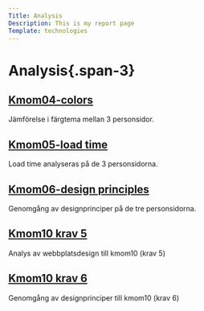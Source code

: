 ```yaml
---
Title: Analysis
Description: This is my report page
Template: technologies
---
```

Analysis{.span-3}
========================== 

<div class="box span-1">

<a href="./analysis/01_colors"><h2 class="text-center">Kmom04-colors</h2></a>
<p class="tech">Jämförelse i färgtema mellan 3 personsidor.</p>
</div>

<div class="box span-1">

<a href="./analysis/02_load"><h2 class="text-center">Kmom05-load time</h2></a>
<p class="tech">Load time analyseras på de 3 personsidorna.</p>
</div>

<div class="box span-1">

<a href="./analysis/03_design_principles"><h2 class="text-center">Kmom06-design principles</h2></a>
<p class="tech">Genomgång av designprinciper på de tre personsidorna.</p>
</div>

<div class="box span-1">

<a href="./analysis/10_webbplatsdesign"><h2 class="text-center">Kmom10 krav 5</h2></a>
<p class="tech">Analys av webbplatsdesign till kmom10 (krav 5)</p>
</div>

<div class="box span-1">

<a href="./analysis/11_design-och-webbplatser"><h2 class="text-center">Kmom10 krav 6</h2></a>
<p class="tech">Genomgång av designprinciper till kmom10 (krav 6)</p>
</div>

